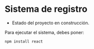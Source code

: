 <h1> Sistema de registro</h1>

- Estado del proyecto en construcción.

Para ejecutar el sistema, debes poner:

```npm install react```
